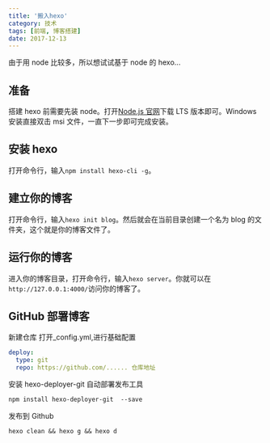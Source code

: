 ```yaml
---
title: '搬入hexo'
category: 技术
tags: [前端, 博客搭建]
date: 2017-12-13
---
```


由于用 node 比较多，所以想试试基于 node 的 hexo...

<!-- more -->

## 准备

搭建 hexo 前需要先装 node。打开[Node.js 官网](https://nodejs.org/en/)下载 LTS 版本即可。Windows 安装直接双击 msi 文件，一直下一步即可完成安装。

## 安装 hexo

打开命令行，输入`npm install hexo-cli -g`。

## 建立你的博客

打开命令行，输入`hexo init blog`。然后就会在当前目录创建一个名为 blog 的文件夹，这个就是你的博客文件了。

## 运行你的博客

进入你的博客目录，打开命令行，输入`hexo server`。你就可以在`http://127.0.0.1:4000/`访问你的博客了。

## GitHub 部署博客

新建仓库
打开\_config.yml,进行基础配置

```yml
deploy:
  type: git
  repo: https://github.com/...... 仓库地址
```

安装 hexo-deployer-git 自动部署发布工具

```txt
npm install hexo-deployer-git  --save
```

发布到 Github

```txt
hexo clean && hexo g && hexo d
```
